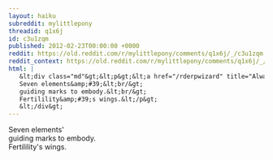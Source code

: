 ```yaml
---
layout: haiku
subreddit: mylittlepony
threadid: q1x6j
id: c3u1zqm
published: 2012-02-23T00:00:00 +0000
reddit: https://old.reddit.com/r/mylittlepony/comments/q1x6j/_/c3u1zqm
reddit_context: https://old.reddit.com/r/mylittlepony/comments/q1x6j/_/c3u1zqm?context=3
html: |
   &lt;div class="md"&gt;&lt;p&gt;&lt;a href="/rderpwizard" title="Always Relevant / Reduction Of Suffering / Removal Of Self"&gt;&lt;/a&gt;
   Seven elements&amp;#39;&lt;br/&gt;
   guiding marks to embody.&lt;br/&gt;
   Fertilility&amp;#39;s wings.&lt;/p&gt;
   &lt;/div&gt;
---
```


[](/rderpwizard "Always Relevant / Reduction Of Suffering / Removal Of Self")
Seven elements'  
guiding marks to embody.  
Fertilility's wings.
